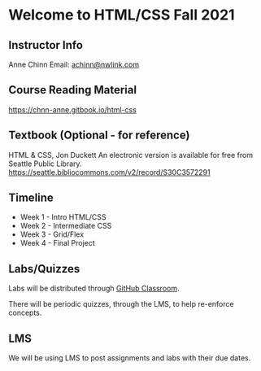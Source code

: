 # Welcome to HTML/CSS Fall 2021

## Instructor Info
Anne Chinn
Email: achinn@nwlink.com

## Course Reading Material
https://chnn-anne.gitbook.io/html-css

## Textbook (Optional - for reference)
HTML & CSS, Jon Duckett
An electronic version is available for free from Seattle Public Library.
https://seattle.bibliocommons.com/v2/record/S30C3572291

## Timeline
* Week 1 - Intro HTML/CSS
* Week 2 - Intermediate CSS
* Week 3 - Grid/Flex
* Week 4 - Final Project

## Labs/Quizzes

Labs will be distributed through [GitHub Classroom](https://github.com/hoc-courses/shared-resources/blob/main/github-classroom-intro.md). 

There will be periodic quizzes, through the LMS, to help re-enforce concepts.

## LMS
We will be using LMS to post assignments and labs with their due dates.

